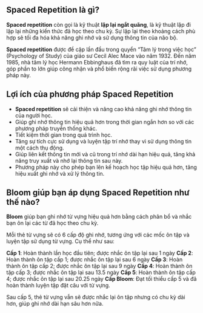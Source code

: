 ## Spaced Repetition là gì?
**Spaced repetition** còn gọi là kỹ thuật **lặp lại ngắt quãng**, là kỹ thuật lặp đi lặp lại những kiến thức đã học theo chu kỳ. Sự lặp lại theo khoảng cách phù hợp sẽ tối đa hóa khả năng ghi nhớ và sử dụng thông tin của não bộ.

**Spaced repetition** được đề cập lần đầu trong quyển “Tâm lý trong việc học” (Psychology of Study) của giáo sư Cecil Alec Mace vào năm 1932. Đến năm 1985, nhà tâm lý học Hermann Ebbinghaus đã tìm ra quy luật của trí nhớ, góp phần to lớn giúp công nhận và phổ biến rộng rãi việc sử dụng phương pháp này.

## Lợi ích của phương pháp Spaced Repetition
- **Spaced repetition** sẽ cải thiện và nâng cao khả năng ghi nhớ thông tin của người học.
- Giúp ghi nhớ thông tin hiệu quả hơn trong thời gian ngắn hơn so với các phương pháp truyền thống khác.
- Tiết kiệm thời gian trong quá trình học.
- Tăng sự tích cực sử dụng và luyện tập trí nhớ thay vì sử dụng thông tin một cách thụ động.
- Giúp liên kết thông tin mới và cũ trong trí nhớ dài hạn hiệu quả, tăng khả năng truy xuất và nhớ lại thông tin sau này.
- Phương pháp này cho phép bạn lên kế hoạch học tập hiệu quả hơn, tăng hiệu xuất ghi nhớ và xử lý thông tin.


## Bloom giúp bạn áp dụng Spaced Repetition như thế nào?
**Bloom** giúp bạn ghi nhớ từ vựng hiệu quả hơn bằng cách phân bổ và nhắc bạn ôn lại các từ đã học theo chu kỳ. 

Mỗi thẻ từ vựng sẽ có 6 cấp độ ghi nhớ, tương ứng với các mốc ôn tập và luyện tập sử dụng từ vựng. Cụ thể như sau:

**Cấp 1**: Hoàn thành lần học đầu tiên; được nhắc ôn tập lại sau 1 ngày
**Cấp 2**: Hoàn thành ôn tập cấp 1; được nhắc ôn tập lại sau 6 ngày
**Cấp 3**: Hoàn thành ôn tập cấp 2; được nhắc ôn tập lại sau 9 ngày
**Cấp 4**: Hoàn thành ôn tập cấp 3; được nhắc ôn tập lại sau 13.5 ngày
**Cấp 5**: Hoàn thành ôn tập cấp 4; được nhắc ôn tập lại sau 20.25 ngày
**Cấp Bloom**: Đạt tối thiểu cấp 5 và đã hoàn thành luyện tập đặt câu với từ vựng.

Sau cấp 5, thẻ từ vựng vẫn sẽ được nhắc lại ôn tập nhưng có chu kỳ dài hơn, giúp ghi nhớ dài hạn sâu hơn nữa.